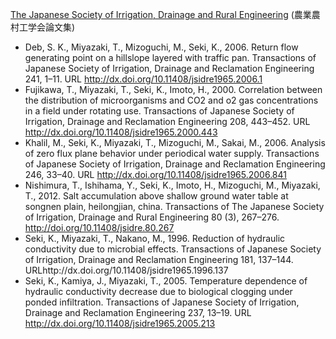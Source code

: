 [The Japanese Society of Irrigation, Drainage and Rural Engineering](https://www.jstage.jst.go.jp/browse/jsidre) (農業農村工学会論文集)

- Deb, S. K., Miyazaki, T., Mizoguchi, M., Seki, K., 2006. Return flow generating point on a hillslope layered with traffic pan. Transactions of Japanese Society of Irrigation, Drainage and Reclamation Engineering 241, 1–11. URL http://dx.doi.org/10.11408/jsidre1965.2006.1
- Fujikawa, T., Miyazaki, T., Seki, K., Imoto, H., 2000. Correlation between the distribution of microorganisms and CO2 and o2 gas concentrations in a field under rotating use. Transactions of Japanese Society of Irrigation, Drainage and Reclamation Engineering 208, 443–452. URL http://dx.doi.org/10.11408/jsidre1965.2000.443
- Khalil, M., Seki, K., Miyazaki, T., Mizoguchi, M., Sakai, M., 2006. Analysis of zero flux plane behavior under periodical water supply. Transactions of Japanese Society of Irrigation, Drainage and Reclamation Engineering 246, 33–40. URL http://dx.doi.org/10.11408/jsidre1965.2006.841
- Nishimura, T., Ishihama, Y., Seki, K., Imoto, H., Mizoguchi, M., Miyazaki, T., 2012. Salt accumulation above shallow ground water table at songnen plain, heilongjian, china. Transactions of The Japanese Society of Irrigation, Drainage and Rural Engineering 80 (3), 267–276. http://doi.org/10.11408/jsidre.80.267
- Seki, K., Miyazaki, T., Nakano, M., 1996. Reduction of hydraulic conductivity due to microbial effects. Transactions of Japanese Society of Irrigation, Drainage and Reclamation Engineering 181, 137–144. URLhttp://dx.doi.org/10.11408/jsidre1965.1996.137
- Seki, K., Kamiya, J., Miyazaki, T., 2005. Temperature dependence of hydraulic conductivity decrease due to biological clogging under ponded infiltration. Transactions of Japanese Society of Irrigation, Drainage and Reclamation Engineering 237, 13–19. URL http://dx.doi.org/10.11408/jsidre1965.2005.213
